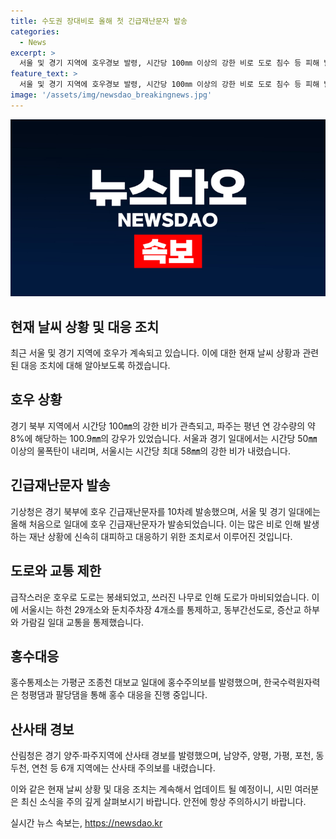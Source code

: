```yaml
---
title: 수도권 장대비로 올해 첫 긴급재난문자 발송
categories:
  - News
excerpt: >
  서울 및 경기 지역에 호우경보 발령, 시간당 100㎜ 이상의 강한 비로 도로 침수 등 피해 발생. 경기 북부와 강원 북부 내륙에 시간당 30∼100㎜의 비가 내리며, 호우 긴급재난문자 10차례 발송. 서울 내 강한 비로 도로 통제 및 방재시설 가동, 강수량으로 평년 비의 8%가 1시간만에 쏟아짐. 서울 중구 등에서는 나무 쓰러지는 등의 피해 발생. 기상청은 시간당 150㎜ 이상의 강한 비가 내릴 것으로 예상하고 산사태 경보 발령.
feature_text: >
  서울 및 경기 지역에 호우경보 발령, 시간당 100㎜ 이상의 강한 비로 도로 침수 등 피해 발생. 경기 북부와 강원 북부 내륙에 시간당 30∼100㎜의 비가 내리며, 호우 긴급재난문자 10차례 발송. 서울 내 강한 비로 도로 통제 및 방재시설 가동, 강수량으로 평년 비의 8%가 1시간만에 쏟아짐. 서울 중구 등에서는 나무 쓰러지는 등의 피해 발생. 기상청은 시간당 150㎜ 이상의 강한 비가 내릴 것으로 예상하고 산사태 경보 발령.
image: '/assets/img/newsdao_breakingnews.jpg'
---
```


<p><img src="/assets/img/newsdao_breakingnews.jpg" alt="pcversion 속보" /></p>

<h2 data-ke-size="size26">현재 날씨 상황 및 대응 조치</h2>

<p data-ke-size="size16">최근 서울 및 경기 지역에 호우가 계속되고 있습니다. 이에 대한 현재 날씨 상황과 관련된 대응 조치에 대해 알아보도록 하겠습니다.</p>

<h2 data-ke-size="size24">호우 상황</h2>

<p data-ke-size="size16">경기 북부 지역에서 시간당 100㎜의 강한 비가 관측되고, 파주는 평년 연 강수량의 약 8%에 해당하는 100.9㎜의 강우가 있었습니다. 서울과 경기 일대에서는 시간당 50㎜ 이상의 물폭탄이 내리며, 서울시는 시간당 최대 58㎜의 강한 비가 내렸습니다.</p>

<h2 data-ke-size="size24">긴급재난문자 발송</h2>

<p data-ke-size="size16">기상청은 경기 북부에 호우 긴급재난문자를 10차례 발송했으며, 서울 및 경기 일대에는 올해 처음으로 일대에 호우 긴급재난문자가 발송되었습니다. 이는 많은 비로 인해 발생하는 재난 상황에 신속히 대피하고 대응하기 위한 조치로서 이루어진 것입니다.</p>

<h2 data-ke-size="size24">도로와 교통 제한</h2>

<p data-ke-size="size16">급작스러운 호우로 도로는 봉쇄되었고, 쓰러진 나무로 인해 도로가 마비되었습니다. 이에 서울시는 하천 29개소와 둔치주차장 4개소를 통제하고, 동부간선도로, 증산교 하부와 가람길 일대 교통을 통제했습니다.</p>

<h2 data-ke-size="size24">홍수대응</h2>

<p data-ke-size="size16">홍수통제소는 가평군 조종천 대보교 일대에 홍수주의보를 발령했으며, 한국수력원자력은 청평댐과 팔당댐을 통해 홍수 대응을 진행 중입니다.</p>

<h2 data-ke-size="size24">산사태 경보</h2>

<p data-ke-size="size16">산림청은 경기 양주·파주지역에 산사태 경보를 발령했으며, 남양주, 양평, 가평, 포천, 동두천, 연천 등 6개 지역에는 산사태 주의보를 내렸습니다.</p>

<p>이와 같은 현재 날씨 상황 및 대응 조치는 계속해서 업데이트 될 예정이니, 시민 여러분은 최신 소식을 주의 깊게 살펴보시기 바랍니다. 안전에 항상 주의하시기 바랍니다.</p>
실시간 뉴스 속보는, <a href="https://newsdao.kr" rel="dofollow">https://newsdao.kr</a>


